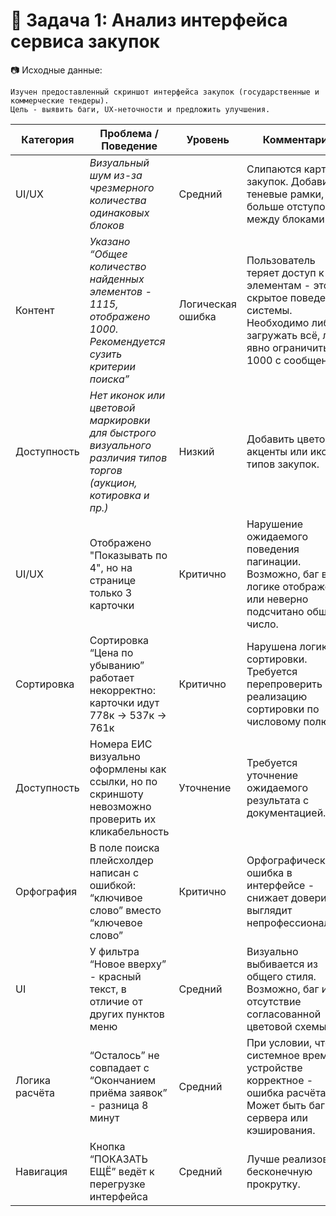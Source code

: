 # 📌 Задача 1: Анализ интерфейса сервиса закупок

📷 Исходные данные:

    Изучен предоставленный скриншот интерфейса закупок (государственные и коммерческие тендеры). 
    Цель - выявить баги, UX-неточности и предложить улучшения.



| Категория             | Проблема / Поведение                                                                                           | Уровень           | Комментарий                                                                                                                                           |
| --------------------- | -------------------------------------------------------------------------------------------------------------- | ----------------- | ----------------------------------------------------------------------------------------------------------------------------------------------------- |
| UI/UX                 | *Визуальный шум из-за чрезмерного количества одинаковых блоков*                                                | Средний           | Слипаются карточки закупок. Добавить теневые рамки, больше отступов между блоками.                                                                    |
| Контент               | *Указано “Общее количество найденных элементов - 1115, отображено 1000. Рекомендуется сузить критерии поиска”* | Логическая ошибка | Пользователь теряет доступ к 115 элементам - это скрытое поведение системы. Необходимо либо загружать всё, либо явно ограничить до 1000 с сообщением. |
| Доступность           | *Нет иконок или цветовой маркировки для быстрого визуального различия типов торгов (аукцион, котировка и пр.)* | Низкий            | Добавить цветовые акценты или иконки типов закупок.                                                                                                   |
UI/UX	| Отображено "Показывать по 4", но на странице только 3 карточки	| Критично	| Нарушение ожидаемого поведения пагинации. Возможно, баг в логике отображения или неверно подсчитано общее число. |
Сортировка	| Сортировка “Цена по убыванию” работает некорректно: карточки идут 778к → 537к → 761к	| Критично	| Нарушена логика сортировки. Требуется перепроверить реализацию сортировки по числовому полю. | 
Доступность	| Номера ЕИС визуально оформлены как ссылки, но по скриншоту невозможно проверить их кликабельность	| Уточнение	| Требуется уточнение ожидаемого результата с документацией. |
Орфография	| В поле поиска плейсхолдер написан с ошибкой: “ключивое слово” вместо “ключевое слово”	| Критично	|Орфографическая ошибка в интерфейсе - снижает доверие и выглядит непрофессионально.|
UI	| У фильтра “Новое вверху” - красный текст, в отличие от других пунктов меню	| Средний |	Визуально выбивается из общего стиля. Возможно, баг или отсутствие согласованной цветовой схемы.|
Логика расчёта	| “Осталось” не совпадает с “Окончанием приёма заявок” - разница 8 минут	| Средний | 	При условии, что системное время на устройстве корректное - ошибка расчёта. Может быть баг сервера или кэширования.|
Навигация	| Кнопка “ПОКАЗАТЬ ЕЩЁ” ведёт к перегрузке интерфейса	| Средний	| Лучше реализовать бесконечную прокрутку.|
